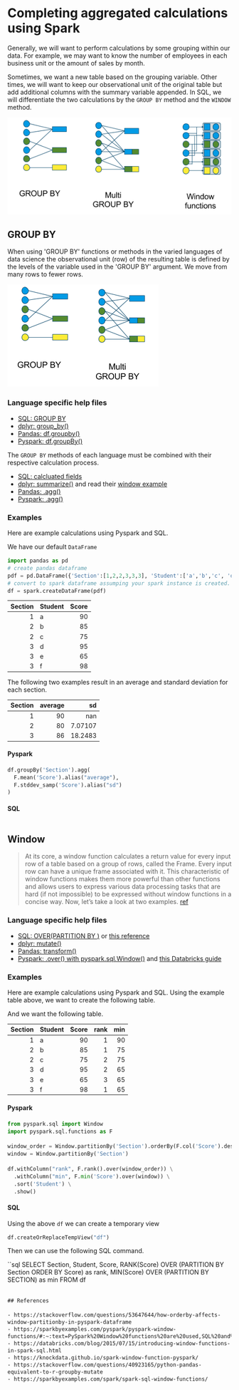 # Completing aggregated calculations using Spark

Generally, we will want to perform calculations by some grouping within our data.  For example, we may want to know the number of employees in each business unit or the amount of sales by month. 

Sometimes, we want a new table based on the grouping variable.  Other times, we will want to keep our observational unit of the original table but add additional columns with the summary variable appended. In SQL, we will differentiate the two calculations by the `GROUP BY` method and the `WINDOW` method.

![](images/groupby-window.png)

## GROUP BY

When using 'GROUP BY' functions or methods in the varied languages of data science the observational unit (row) of the resulting table is defined by the levels of the variable used in the 'GROUP BY' argument. We move from many rows to fewer rows.  

![](images/groupby.png)

### Language specific help files

- [SQL: GROUP BY](https://www.w3schools.com/sql/sql_groupby.asp)
- [dplyr: group_by()](https://dplyr.tidyverse.org/reference/group_by.html)
- [Pandas: df.groupby()](https://pandas.pydata.org/pandas-docs/stable/reference/api/pandas.DataFrame.groupby.html)
- [Pyspark: df.groupBy()](https://spark.apache.org/docs/latest/api/python/reference/api/pyspark.sql.DataFrame.groupBy.html)

The `GROUP BY` methods of each language must be combined with their respective calculation process.

- [SQL: calcluated fields](https://joequery.me/notes/sql-calculated-fields/)
- [dplyr: summarize()](https://dplyr.tidyverse.org/reference/mutate.html) and read their [window example](https://dplyr.tidyverse.org/articles/window-functions.html)
- [Pandas: .agg()](https://pandas.pydata.org/pandas-docs/stable/reference/api/pandas.DataFrame.agg.html)
- [Pyspark: .agg()](https://spark.apache.org/docs/latest/api/python/reference/api/pyspark.sql.GroupedData.agg.html)


### Examples

Here are example calculations using Pyspark and SQL.

We have our default `DataFrame`

```python
import pandas as pd
# create pandas dataframe
pdf = pd.DataFrame({'Section':[1,2,2,3,3,3], 'Student':['a','b','c', 'd', 'e','f'], 'Score':[90, 85, 75, 95, 65, 98]})
# convert to spark dataframe assumping your spark instance is created.
df = spark.createDataFrame(pdf)
```

|   Section | Student   |   Score |
|----------:|:----------|--------:|
|         1 | a         |      90 |
|         2 | b         |      85 |
|         2 | c         |      75 |
|         3 | d         |      95 |
|         3 | e         |      65 |
|         3 | f         |      98 |

The following two examples result in an average and standard deviation for each section.

|   Section |   average |        sd |
|----------:|----------:|----------:|
|         1 |        90 | nan       |
|         2 |        80 |   7.07107 |
|         3 |        86 |  18.2483  |

#### Pyspark

```python
df.groupBy('Section').agg(
  F.mean('Score').alias("average"),
  F.stddev_samp('Score').alias("sd")
)
```

#### SQL

```sql

```


## Window

> At its core, a window function calculates a return value for every input row of a table based on a group of rows, called the Frame. Every input row can have a unique frame associated with it. This characteristic of window functions makes them more powerful than other functions and allows users to express various data processing tasks that are hard (if not impossible) to be expressed without window functions in a concise way. Now, let’s take a look at two examples. [ref](https://databricks.com/blog/2015/07/15/introducing-window-functions-in-spark-sql.html)

### Language specific help files

- [SQL: OVER(PARTITION BY <column>)](https://spark.apache.org/docs/latest/sql-ref-syntax-qry-select-window.html) or [this reference](https://mode.com/sql-tutorial/sql-window-functions/)
- [dplyr: mutate()](https://dplyr.tidyverse.org/articles/window-functions.html)
- [Pandas: transform()](https://pandas.pydata.org/docs/reference/api/pandas.DataFrame.transform.html)
- [Pyspark: .over() with pyspark.sql.Window()](https://spark.apache.org/docs/3.1.1/api/python/reference/api/pyspark.sql.Column.over.html) and [this Databricks guide](https://databricks.com/blog/2015/07/15/introducing-window-functions-in-spark-sql.html)

### Examples

Here are example calculations using Pyspark and SQL. Using the example table above, we want to create the following table.

And we want the following table.

|   Section | Student   |   Score |   rank |   min |
|----------:|:----------|--------:|-------:|------:|
|         1 | a         |      90 |      1 |    90 |
|         2 | b         |      85 |      1 |    75 |
|         2 | c         |      75 |      2 |    75 |
|         3 | d         |      95 |      2 |    65 |
|         3 | e         |      65 |      3 |    65 |
|         3 | f         |      98 |      1 |    65 |

#### Pyspark

```python
from pyspark.sql import Window
import pyspark.sql.functions as F

window_order = Window.partitionBy('Section').orderBy(F.col('Score').desc())
window = Window.partitionBy('Section')

df.withColumn("rank", F.rank().over(window_order)) \
  .withColumn("min", F.min('Score').over(window)) \
  .sort('Student') \
  .show()
```

#### SQL

Using the above `df` we can create a temporary view

```python
df.createOrReplaceTempView("df")
```

Then we can use the following SQL command.

``sql
SELECT Section, Student, Score, 
  RANK(Score) OVER (PARTITION BY Section ORDER BY Score) as rank,
  MIN(Score) OVER (PARTITION BY SECTION) as min
FROM df
```

## References

- https://stackoverflow.com/questions/53647644/how-orderby-affects-window-partitionby-in-pyspark-dataframe
- https://sparkbyexamples.com/pyspark/pyspark-window-functions/#:~:text=PySpark%20Window%20functions%20are%20used,SQL%20and%20PySpark%20DataFrame%20API.
- https://databricks.com/blog/2015/07/15/introducing-window-functions-in-spark-sql.html
- https://knockdata.github.io/spark-window-function-pyspark/
- https://stackoverflow.com/questions/40923165/python-pandas-equivalent-to-r-groupby-mutate
- https://sparkbyexamples.com/spark/spark-sql-window-functions/

